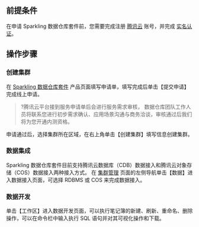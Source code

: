 ## 前提条件

在申请 Sparkling 数据仓库套件前，您需要完成注册 [腾讯云](https://cloud.tencent.com/document/product/378/9603) 账号，并完成 [实名认证](https://cloud.tencent.com/document/product/378/3629)。

## 操作步骤
### 创建集群

在 [Sparkling 数据仓库套件](https://sparkling.cloud.tencent.com) 产品页面填写申请单，填写完成后单击【提交申请】完成线上申请。

> ?腾讯云平台接到服务申请单后会进行服务需求审核， 数据仓库团队工作人员将联系您进行初步需求确认、应用场景沟通与商务洽谈，审核通过后我们将为您开通内测资格。

申请通过后，选择集群所在区域，在右上角单击【创建集群】填写信息创建集群。

### 数据集成
Sparkling 数据仓库套件目前支持腾讯云数据库（CDB）数据接入和腾讯云对象存储（COS）数据接入两种接入方式。
在 [集群管理](https://sparkling.cloud.tencent.com) 页面的左侧导航单击【数据】进入数据接入页面，可选择 RDBMS 或 COS 来完成数据接入。
### 数据开发
单击【工作区】进入数据开发页面，可以执行笔记簿的新建、刷新、重命名、删除操作，可以在命令栏中输入执行 SQL 语句并对其可视化操作和下载。


 





